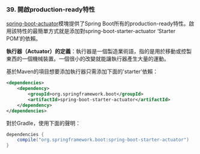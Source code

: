 ### 39. 開啟production-ready特性

[spring-boot-actuator](http://github.com/spring-projects/spring-boot/tree/master/spring-boot-actuator)模塊提供了Spring Boot所有的production-ready特性。啟用該特性的最簡單方式就是添加對spring-boot-starter-actuator ‘Starter POM’的依賴。

**執行器（Actuator）的定義**：執行器是一個製造業術語，指的是用於移動或控製東西的一個機械裝置。一個很小的改變就能讓執行器產生大量的運動。

基於Maven的項目想要添加執行器只需添加下面的'starter'依賴：
```xml
<dependencies>
    <dependency>
        <groupId>org.springframework.boot</groupId>
        <artifactId>spring-boot-starter-actuator</artifactId>
    </dependency>
</dependencies>
```
對於Gradle，使用下面的聲明：
```java
dependencies {
    compile("org.springframework.boot:spring-boot-starter-actuator")
}
```
